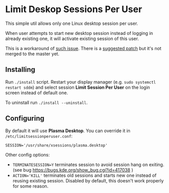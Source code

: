 Limit Deskop Sessions Per User
==============================

This simple util allows only one Linux desktop session per user.

When user attempts to start new desktop session instead of logging in already existing one, it will activate existing session of this user.

This is a workaround of [such issue](https://github.com/sddm/sddm/issues/447). There is a [suggested patch](https://github.com/sddm/sddm/pull/730) but it's not merged to the master yet.

Installing
----------

Run `./install` script. Restart your display manager (e.g. `sudo systemctl restart sddm`) and select session **Limit Session Per User** on the login screen instead of default one.

To uninstall run `./install --uninstall`.

Configuring
-----------

By default it will use **Plasma Desktop**. You can override it in `/etc/limitsessionperuser.conf`:

    SESSION='/usr/share/xsessions/plasma.desktop'

Other config options:

* `TERMINATESESSION=Y` terminates session to avoid session hang on exiting. (see bug https://bugs.kde.org/show_bug.cgi?id=417038 )
* `ACTION='KILL'` terminates old sessions and starts new one instead of reusing existing session. Disabled by default, this doesn't work properly for some reason.
